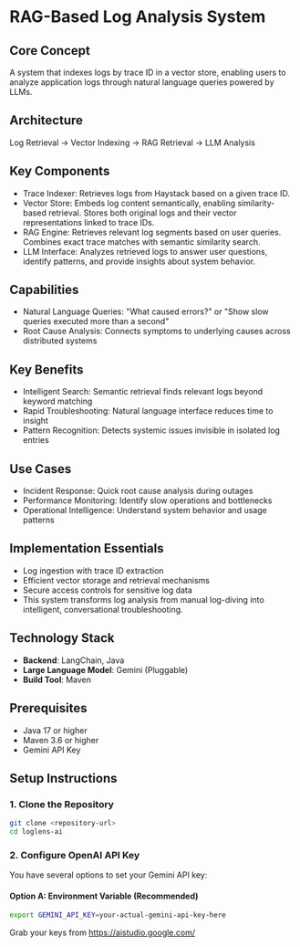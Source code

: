 # RAG-Based Log Analysis System
## Core Concept
A system that indexes logs by trace ID in a vector store, enabling users to analyze application logs through natural language queries powered by LLMs.

## Architecture
Log Retrieval → Vector Indexing → RAG Retrieval → LLM Analysis

## Key Components
* Trace Indexer: Retrieves logs from Haystack based on a given trace ID.
* Vector Store: Embeds log content semantically, enabling similarity-based retrieval. Stores both original logs and their vector representations linked to trace IDs.
* RAG Engine: Retrieves relevant log segments based on user queries. Combines exact trace matches with semantic similarity search.
* LLM Interface: Analyzes retrieved logs to answer user questions, identify patterns, and provide insights about system behavior.

## Capabilities
* Natural Language Queries: "What caused errors?" or "Show slow queries executed more than a second"
* Root Cause Analysis: Connects symptoms to underlying causes across distributed systems

## Key Benefits
* Intelligent Search: Semantic retrieval finds relevant logs beyond keyword matching
* Rapid Troubleshooting: Natural language interface reduces time to insight
* Pattern Recognition: Detects systemic issues invisible in isolated log entries

## Use Cases
* Incident Response: Quick root cause analysis during outages
* Performance Monitoring: Identify slow operations and bottlenecks
* Operational Intelligence: Understand system behavior and usage patterns

## Implementation Essentials
* Log ingestion with trace ID extraction
* Efficient vector storage and retrieval mechanisms
* Secure access controls for sensitive log data
* This system transforms log analysis from manual log-diving into intelligent, conversational troubleshooting.


## Technology Stack

- **Backend**: LangChain, Java
- **Large Language Model**: Gemini (Pluggable)
- **Build Tool**: Maven

## Prerequisites

- Java 17 or higher
- Maven 3.6 or higher
- Gemini API Key

## Setup Instructions

### 1. Clone the Repository

```bash
git clone <repository-url>
cd loglens-ai
```

### 2. Configure OpenAI API Key

You have several options to set your Gemini API key:

#### Option A: Environment Variable (Recommended)
```bash
export GEMINI_API_KEY=your-actual-gemini-api-key-here
```

Grab your keys from https://aistudio.google.com/
